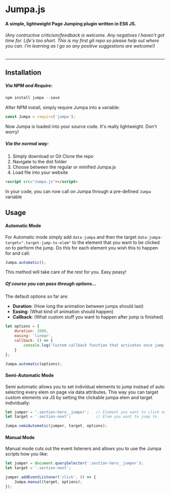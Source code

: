 # Jumpa.js
#### A simple, lightweight **Page Jumping** plugin written in ES6 JS.


###### *(Any contructive criticism/feedback is welcome. Any negatives I haven't got time for. Life's too short. This is my first git repo so please help out where you can. I'm learning as I go so any positive suggestions are welcome!)*

---

## Installation

##### Via NPM and Require:

```javascript
npm install jumpa --save
```

After NPM install, simply require Jumpa into a variable:

```javascript
const Jumpa = require('jumpa');
```

Now Jumpa is loaded into your source code. It's really lightweight. Don't worry!


##### Via the normal way:
1. Simply download or Git Clone the repo
2. Navigate to the dist folder
3. Choose between the regular or minified Jumpa.js
4. Load file into your website

```html
<script src="Jumpa.js"></script>
```

In your code, you can now call on Jumpa through a pre-defined `Jumpa` variable



## Usage

#### Automatic Mode

For Automatic mode simply add `data-jumpa` and then the target `data-jumpa-target=".target-jump-to-elem"` to the element that you want to be clicked on to perform the jump. Do this for each element you wish this to happen for and call:

```javascript
Jumpa.automatic();
```

This method will take care of the rest for you. Easy peasy!


##### Of course you can pass through options...

The default options so far are:

* **Duration**: (How long the animation between jumps should last)
* **Easing**: (What kind of animation should happen)
* **Callback**: (What custom stuff you want to happen after jump is finished)

```javascript
let options = {
	duration: 2000,
	easing: 'linear',
	callback: () => {
		console.log('Custom callback function that activates once jump animation has finished.');
	}
};

Jumpa.automatic(options);
```

#### Semi-Automatic Mode

Semi automatic allows you to set individual elements to jump instead of auto selecting every elem on page via data attributes. This way you can target custom elements via JS by setting the clickable jumpa elem and target individually:

```javascript
let jumper = '.section-hero__jumper'; 	// Element you want to click on
let target = '.section-next'; 			// Elem you want to jump to

Jumpa.semiAutomatic(jumper, target, options);
```


#### Manual Mode

Manual mode cuts out the event listeners and allows you to use the Jumpa scripts how you like:

```javascript
let jumper = document.querySelector('.section-hero__jumper');
let target = '.section-next';

jumper.addEventListener('click', () => {
	Jumpa.manual(target, options);
});
```




